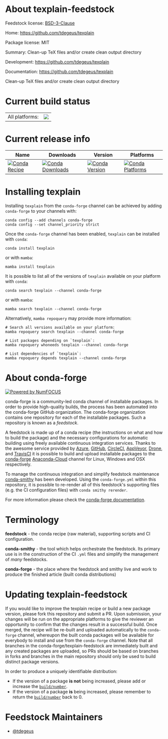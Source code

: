 About texplain-feedstock
========================

Feedstock license: [BSD-3-Clause](https://github.com/conda-forge/texplain-feedstock/blob/main/LICENSE.txt)

Home: https://github.com/tdegeus/texplain

Package license: MIT

Summary: Clean-up TeX files and/or create clean output directory

Development: https://github.com/tdegeus/texplain

Documentation: https://github.com/tdegeus/texplain

Clean-up TeX files and/or create clean output directory

Current build status
====================


<table><tr><td>All platforms:</td>
    <td>
      <a href="https://dev.azure.com/conda-forge/feedstock-builds/_build/latest?definitionId=8701&branchName=main">
        <img src="https://dev.azure.com/conda-forge/feedstock-builds/_apis/build/status/texplain-feedstock?branchName=main">
      </a>
    </td>
  </tr>
</table>

Current release info
====================

| Name | Downloads | Version | Platforms |
| --- | --- | --- | --- |
| [![Conda Recipe](https://img.shields.io/badge/recipe-texplain-green.svg)](https://anaconda.org/conda-forge/texplain) | [![Conda Downloads](https://img.shields.io/conda/dn/conda-forge/texplain.svg)](https://anaconda.org/conda-forge/texplain) | [![Conda Version](https://img.shields.io/conda/vn/conda-forge/texplain.svg)](https://anaconda.org/conda-forge/texplain) | [![Conda Platforms](https://img.shields.io/conda/pn/conda-forge/texplain.svg)](https://anaconda.org/conda-forge/texplain) |

Installing texplain
===================

Installing `texplain` from the `conda-forge` channel can be achieved by adding `conda-forge` to your channels with:

```
conda config --add channels conda-forge
conda config --set channel_priority strict
```

Once the `conda-forge` channel has been enabled, `texplain` can be installed with `conda`:

```
conda install texplain
```

or with `mamba`:

```
mamba install texplain
```

It is possible to list all of the versions of `texplain` available on your platform with `conda`:

```
conda search texplain --channel conda-forge
```

or with `mamba`:

```
mamba search texplain --channel conda-forge
```

Alternatively, `mamba repoquery` may provide more information:

```
# Search all versions available on your platform:
mamba repoquery search texplain --channel conda-forge

# List packages depending on `texplain`:
mamba repoquery whoneeds texplain --channel conda-forge

# List dependencies of `texplain`:
mamba repoquery depends texplain --channel conda-forge
```


About conda-forge
=================

[![Powered by
NumFOCUS](https://img.shields.io/badge/powered%20by-NumFOCUS-orange.svg?style=flat&colorA=E1523D&colorB=007D8A)](https://numfocus.org)

conda-forge is a community-led conda channel of installable packages.
In order to provide high-quality builds, the process has been automated into the
conda-forge GitHub organization. The conda-forge organization contains one repository
for each of the installable packages. Such a repository is known as a *feedstock*.

A feedstock is made up of a conda recipe (the instructions on what and how to build
the package) and the necessary configurations for automatic building using freely
available continuous integration services. Thanks to the awesome service provided by
[Azure](https://azure.microsoft.com/en-us/services/devops/), [GitHub](https://github.com/),
[CircleCI](https://circleci.com/), [AppVeyor](https://www.appveyor.com/),
[Drone](https://cloud.drone.io/welcome), and [TravisCI](https://travis-ci.com/)
it is possible to build and upload installable packages to the
[conda-forge](https://anaconda.org/conda-forge) [Anaconda-Cloud](https://anaconda.org/)
channel for Linux, Windows and OSX respectively.

To manage the continuous integration and simplify feedstock maintenance
[conda-smithy](https://github.com/conda-forge/conda-smithy) has been developed.
Using the ``conda-forge.yml`` within this repository, it is possible to re-render all of
this feedstock's supporting files (e.g. the CI configuration files) with ``conda smithy rerender``.

For more information please check the [conda-forge documentation](https://conda-forge.org/docs/).

Terminology
===========

**feedstock** - the conda recipe (raw material), supporting scripts and CI configuration.

**conda-smithy** - the tool which helps orchestrate the feedstock.
                   Its primary use is in the construction of the CI ``.yml`` files
                   and simplify the management of *many* feedstocks.

**conda-forge** - the place where the feedstock and smithy live and work to
                  produce the finished article (built conda distributions)


Updating texplain-feedstock
===========================

If you would like to improve the texplain recipe or build a new
package version, please fork this repository and submit a PR. Upon submission,
your changes will be run on the appropriate platforms to give the reviewer an
opportunity to confirm that the changes result in a successful build. Once
merged, the recipe will be re-built and uploaded automatically to the
`conda-forge` channel, whereupon the built conda packages will be available for
everybody to install and use from the `conda-forge` channel.
Note that all branches in the conda-forge/texplain-feedstock are
immediately built and any created packages are uploaded, so PRs should be based
on branches in forks and branches in the main repository should only be used to
build distinct package versions.

In order to produce a uniquely identifiable distribution:
 * If the version of a package **is not** being increased, please add or increase
   the [``build/number``](https://docs.conda.io/projects/conda-build/en/latest/resources/define-metadata.html#build-number-and-string).
 * If the version of a package **is** being increased, please remember to return
   the [``build/number``](https://docs.conda.io/projects/conda-build/en/latest/resources/define-metadata.html#build-number-and-string)
   back to 0.

Feedstock Maintainers
=====================

* [@tdegeus](https://github.com/tdegeus/)

